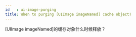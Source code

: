 ```yaml
---
id   : ui-image-purging
title: When to purging [UIImage imageNamed] cache object?
---
```


<!--front-->

[UIImage imageNamed]的缓存对象什么时候释放？

<!--back-->




